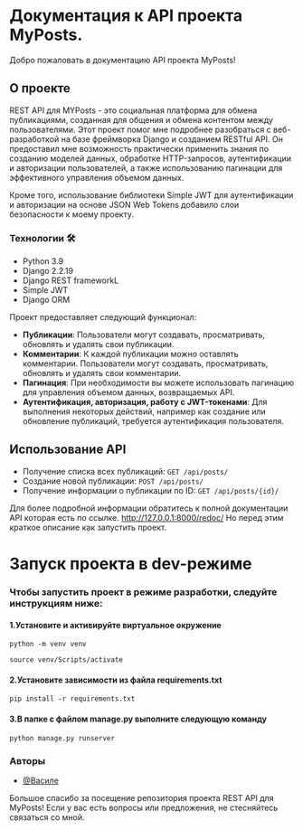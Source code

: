 # Документация к API проекта MyPosts.

Добро пожаловать в документацию API проекта MyPosts!

## О проекте

REST API для MYPosts - это социальная платформа для обмена публикациями, созданная для общения и обмена контентом между пользователями.
Этот проект помог мне подробнее разобраться с веб-разработкой на базе фреймворка Django и созданием RESTful API. Он предоставил мне возможность практически применить знания по созданию моделей данных, обработке HTTP-запросов, аутентификации и авторизации пользователей, а также использованию пагинации для эффективного управления объемом данных.

Кроме того, использование библиотеки Simple JWT для аутентификации и авторизации на основе JSON Web Tokens добавило слои безопасности к моему проекту.

<h3>Технологии 🛠</h3>
<ul>
  <li>Python 3.9</li>
  <li>Django 2.2.19</li>
  <li>Django REST frameworkL</li>
  <li>Simple JWT</li>
  <li>Django ORM</li>
</ul>
Проект предоставляет следующий функционал:

- **Публикации**: Пользователи могут создавать, просматривать, обновлять и удалять свои публикации.
- **Комментарии**: К каждой публикации можно оставлять комментарии. Пользователи могут создавать, просматривать, обновлять и удалять свои комментарии.
- **Пагинация**: При необходимости вы можете использовать пагинацию для управления объемом данных, возвращаемых API.
- **Аутентификация, авторизация, работу с JWT-токенами**: Для выполнения некоторых действий, например как создание или обновление публикаций, требуется аутентификация пользователя.

## Использование API
- Получение списка всех публикаций: `GET /api/posts/`
- Создание новой публикации: `POST /api/posts/`
- Получение информации о публикации по ID: `GET /api/posts/{id}/`

Для более подробной информации обратитесь к полной документации API которая есть по ссылке.
http://127.0.0.1:8000/redoc/
Но перед этим краткое описание как запустить проект.
<h1>Запуск проекта в dev-режиме</h1>
<h3>Чтобы запустить проект в режиме разработки, следуйте инструкциям ниже:</h3>
<h4><b>1.</b>Установите и активируйте виртуальное окружение</h4>
<pre>
<code>python -m venv venv</code>
</pre>
<pre>
<code>source venv/Scripts/activate</code>
</pre>
<h4><b>2.</b>Установите зависимости из файла requirements.txt</h4>
<pre>
<code>pip install -r requirements.txt</code>
</pre>
<h4><b>3.</b>В папке с файлом manage.py выполните следующую команду</h4>
<pre>
<code>python manage.py runserver</code>
</pre>
<h3>Авторы</h3>

- [@Василе](https://www.github.com/EVA666999)


<p>Большое спасибо за посещение репозитория проекта REST API для MyPosts! Если у вас есть вопросы или предложения, не стесняйтесь связаться со мной.</p>

